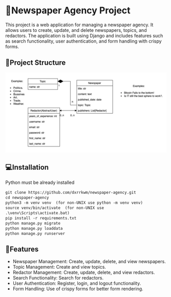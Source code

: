 # 📰Newspaper Agency Project

This project is a web application for managing a newspaper agency. It allows users to create, update, and delete newspapers, topics, and redactors. The application is built using Django and includes features such as search functionality, user authentication, and form handling with crispy forms.

## 🚨Project Structure
![Structure](Structure.webp)

## 💻Installation

Python must be already installed

```shell
git clone https://github.com/dxrrkwm/newspaper-agency.git
cd newspaper-agency
python3 -m venv venv  (for non-UNIX use python -m venv venv)
source venv/bin/activate  (for non-UNIX use .\venv\Scripts\activate.bat)
pip install -r requirements.txt
python manage.py migrate
python manage.py loaddata
python manage.py runserver
```

## 🧨Features

* Newspaper Management: Create, update, delete, and view newspapers.
* Topic Management: Create and view topics.
* Redactor Management: Create, update, delete, and view redactors.
* Search Functionality: Search for redactors.
* User Authentication: Register, login, and logout functionality.
* Form Handling: Use of crispy forms for better form rendering.
